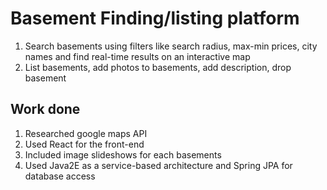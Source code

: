 # Basement Finding/listing platform
1. Search basements using filters like search radius, max-min prices, city names and find real-time results on an interactive map
2. List basements, add photos to basements, add description, drop basement

## Work done
1. Researched google maps API
2. Used React for the front-end
3. Included image slideshows for each basements
4. Used Java2E as a service-based architecture and Spring JPA for database access

